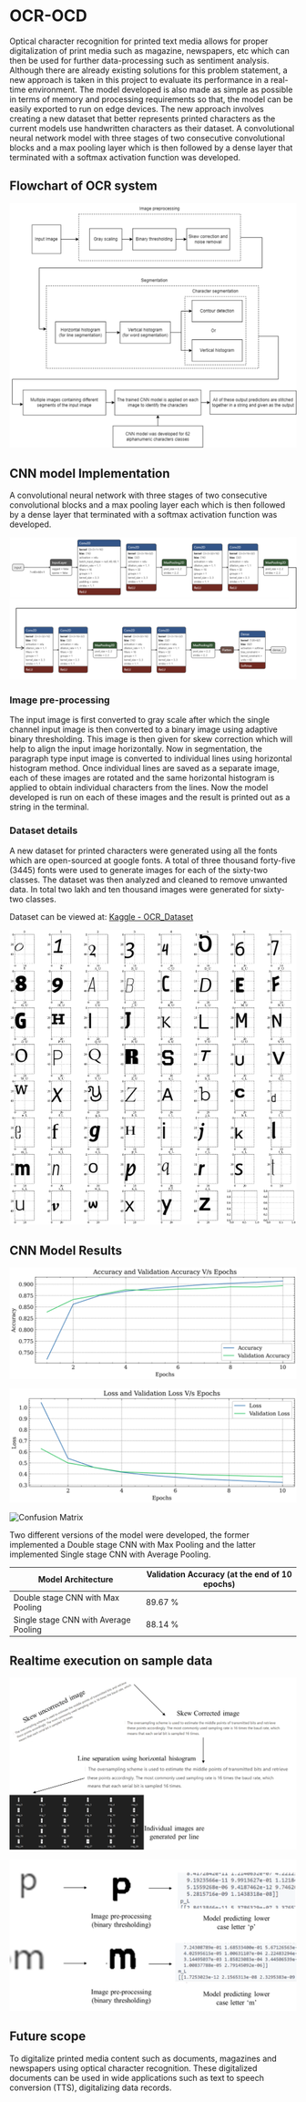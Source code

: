 # OCR-OCD

Optical character recognition for printed text media allows for proper digitalization of print media such as magazine, newspapers, etc which can then be used for further data-processing such as sentiment analysis. Although there are already existing solutions for this problem statement, a new approach is taken in this project to evaluate its performance in a real-time environment. The model developed is also made as simple as possible in terms of memory and processing requirements so that, the model can be easily exported to run on edge devices. The new approach involves creating a new dataset that better represents printed characters as the current models use handwritten characters as their dataset. A convolutional neural network model with three stages of two consecutive convolutional blocks and a max pooling layer which is then followed by a dense layer that terminated with a softmax activation function was developed.

## Flowchart of OCR system

![Flowchart](https://github.com/hariharan-tech/OCR_OCD/blob/master/img/flowchart.png)

## CNN model Implementation

A convolutional neural network with three stages of two consecutive convolutional blocks and a max pooling layer each which is then followed by a dense layer that terminated with a softmax activation function was developed.

![Model implementation](https://github.com/hariharan-tech/OCR_OCD/blob/master/img/model_img.png)

### Image pre-processing

The input image is first converted to gray scale after which the single channel input image is then converted to a binary image using adaptive binary thresholding. This image is then given for skew correction which will help to align the input image horizontally. Now in segmentation, the paragraph type input image is converted to individual lines using horizontal histogram method. Once individual lines are saved as a separate image, each of these images are rotated and the same horizontal histogram is applied to obtain individual characters from the lines. Now the model developed is run on each of these images and the result is printed out as a string in the terminal.

### Dataset details

A new dataset for printed characters were generated using all the fonts which are open-sourced at google fonts. A total of three thousand forty-five (3445) fonts were used to generate images for each of the sixty-two classes. The dataset was then analyzed and cleaned to remove unwanted data. In total two lakh and ten thousand images were generated for sixty-two classes. 

Dataset can be viewed at: [Kaggle - OCR_Dataset](https://www.kaggle.com/datasets/harieh/ocr-dataset)

![Dataset sample image](https://github.com/hariharan-tech/OCR_OCD/blob/master/img/sample_data.png)

## CNN Model Results

![Accuracy plot](https://github.com/hariharan-tech/OCR_OCD/blob/master/img/acc_plot.png)

![Loss plot](https://github.com/hariharan-tech/OCR_OCD/blob/master/img/loss_plot.png)

![Confusion Matrix](https://github.com/hariharan-tech/OCR_OCD/blob/master/img/conf_matrix.png)

Two different versions of the model were developed, the former implemented a Double stage CNN with Max Pooling and the latter implemented Single stage CNN with Average Pooling.

| Model Architecture | Validation Accuracy (at the end of 10 epochs) |
| --- | --- |
| Double stage CNN with  Max Pooling | 89.67 % |
| Single stage CNN with Average Pooling | 88.14 % |

## Realtime execution on sample data

![Implementation Image 1](https://github.com/hariharan-tech/OCR_OCD/blob/master/img/imp1.png)

![Implementation Image 2](https://github.com/hariharan-tech/OCR_OCD/blob/master/img/imp2.png)

## Future scope

To digitalize printed media content such as documents, magazines and newspapers using optical character recognition. These digitalized documents can be used in wide applications such as text to speech conversion (TTS), digitalizing data records.
